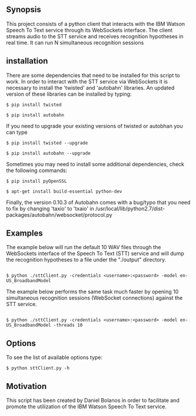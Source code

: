 

## Synopsis

This project consists of a python client that interacts with the IBM Watson Speech To Text service through its WebSockets interface. The client streams audio to the STT service and receives recognition hypotheses in real time. It can run N simultaneous recognition sessions

## installation

There are some dependencies that need to be installed for this script to work. In order to interact with the STT service via WebSockets it is necessary to install the 'twisted' and 'autobahn' libraries. An updated version of these libraries can be installed by typing:

`
$ pip install twisted
`

`
$ pip install autobahn
`

If you need to upgrade your existing versions of twisted or autobhan you can type

`
$ pip install twisted --upgrade
`

`
$ pip install autobahn --upgrade
`

Sometimes you may need to install some additional dependencies, check the following commands:

`
$ pip install pyOpenSSL
`

`
$ apt-get install build-essential python-dev
`

Finally, the version 0.10.3 of Autobahn comes with a bug/typo that you need to fix by changing 'taxio' to 'txaio' in /usr/local/lib/python2.7/dist-packages/autobahn/websocket/protocol.py

## Examples                                                                                                                                        
                                                                                                                                                    
The example below will run the default 10 WAV files through the WebSockets interface of the Speech To Text (STT) service and will dump the recognition hypotheses to a file under the "./output" directory.                           
                                                                                                                                                    
`                                                                                                                                                   
$ python ./sttClient.py -credentials <username>:<password> -model en-US_BroadbandModel
`                                                                                                                                                   
                                                                                                                                                    
The example below performs the same task much faster by opening 10 simultaneous recognition sessions (WebSocket connections) against the STT service.
                                                                                                                                                    
`                                                                                                                                                   
$ python ./sttClient.py -credentials <username>:<password> -model en-US_BroadbandModel -threads 10
`                                                                                                                                                   
 
## Options

To see the list of available options type:

`
$ python sttClient.py -h
`

## Motivation

This script has been created by Daniel Bolanos in order to facilitate and promote the utilization of the IBM Watson Speech To Text service.



                                                              

